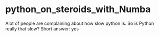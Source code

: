 # python_on_steroids_with_Numba

Alot of people are complaining about how slow python is.
So is Python really that slow?
Short answer: yes
